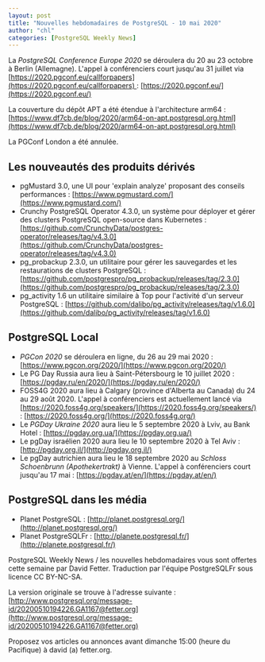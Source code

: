 ```yaml
---
layout: post
title: "Nouvelles hebdomadaires de PostgreSQL - 10 mai 2020"
author: "chl"
categories: [PostgreSQL Weekly News]
---
```


La *PostgreSQL Conference Europe 2020* se déroulera du 20 au 23 octobre à Berlin (Allemagne).
L'appel à conférenciers court jusqu'au 31 juillet via [https://2020.pgconf.eu/callforpapers](https://2020.pgconf.eu/callforpapers) :
[https://2020.pgconf.eu/](https://2020.pgconf.eu/)

La couverture du dépôt APT a été étendue à l'architecture arm64 :
[https://www.df7cb.de/blog/2020/arm64-on-apt.postgresql.org.html](https://www.df7cb.de/blog/2020/arm64-on-apt.postgresql.org.html)

La PGConf London a été annulée.

## Les nouveautés des produits dérivés

- pgMustard 3.0, une UI pour 'explain analyze' proposant des conseils performances :
  [https://www.pgmustard.com/](https://www.pgmustard.com/)
- Crunchy PostgreSQL Operator 4.3.0, un système pour déployer et gérer des
  clusters PostgreSQL open-source dans Kubernetes :
  [https://github.com/CrunchyData/postgres-operator/releases/tag/v4.3.0](https://github.com/CrunchyData/postgres-operator/releases/tag/v4.3.0)
- pg_probackup 2.3.0, un utilitaire pour gérer les sauvegardes et les restaurations
  de clusters PostgreSQL :
  [https://github.com/postgrespro/pg_probackup/releases/tag/2.3.0](https://github.com/postgrespro/pg_probackup/releases/tag/2.3.0)
- pg_activity 1.6 un utilitaire similaire à Top pour l'activité d'un serveur PostgreSQL :
  [https://github.com/dalibo/pg_activity/releases/tag/v1.6.0](https://github.com/dalibo/pg_activity/releases/tag/v1.6.0)

<!--more-->

## PostgreSQL Local

- *PGCon 2020* se déroulera en ligne, du 26 au 29 mai 2020 :
  [https://www.pgcon.org/2020/](https://www.pgcon.org/2020/)
- Le PG Day Russia aura lieu à Saint-Pétersbourg le 10 juillet 2020 :
  [https://pgday.ru/en/2020/](https://pgday.ru/en/2020/)
- FOSS4G 2020 aura lieu à Calgary (province d'Alberta au Canada) du 24 au 29 août 2020.
  L'appel à conférenciers est actuellement lancé via [https://2020.foss4g.org/speakers/](https://2020.foss4g.org/speakers/) :
  [https://2020.foss4g.org/](https://2020.foss4g.org/)
- Le *PGDay Ukraine 2020* aura lieu le 5 septembre 2020 à Lviv, au Bank Hotel :
  [https://pgday.org.ua/](https://pgday.org.ua/)
- Le pgDay israélien 2020 aura lieu le 10 septembre 2020 à Tel Aviv :
  [http://pgday.org.il/](http://pgday.org.il/)
- Le pgDay autrichien aura lieu le 18 septembre 2020 au *Schloss Schoenbrunn
  (Apothekertrakt)* à Vienne. L'appel à conférenciers court jusqu'au 17 mai :
  [https://pgday.at/en/](https://pgday.at/en/)

## PostgreSQL dans les média

- Planet PostgreSQL : [http://planet.postgresql.org/](http://planet.postgresql.org/)
- Planet PostgreSQLFr : [http://planete.postgresql.fr/](http://planete.postgresql.fr/)

PostgreSQL Weekly News / les nouvelles hebdomadaires vous sont offertes cette semaine par David Fetter. Traduction par l'équipe PostgreSQLFr sous licence CC BY-NC-SA.


La version originale se trouve à l'adresse suivante :
[http://www.postgresql.org/message-id/20200510194226.GA1167@fetter.org](http://www.postgresql.org/message-id/20200510194226.GA1167@fetter.org)

Proposez vos articles ou annonces avant dimanche 15:00 (heure du Pacifique) à david (a) fetter.org.

